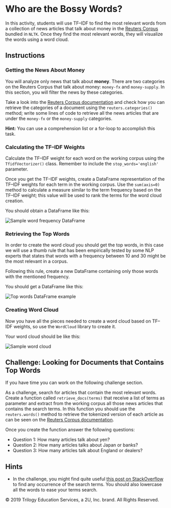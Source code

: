 # Who are the Bossy Words?

In this activity, students will use TF–IDF to find the most relevant words from a collection of news articles that talk about money in the [Reuters Corpus](https://www.nltk.org/book/ch02.html#reuters-corpus) bundled in `NLTK`. Once they find the most relevant words, they will visualize the words using a word cloud.

## Instructions

### Getting the News About Money

You will analyze only news that talk about **money**. There are two categories on the Reuters Corpus that talk about money: `money-fx` and `money-supply`. In this section, you will filter the news by these categories.

Take a look into the [Reuters Corpus documentation](https://www.nltk.org/book/ch02.html#reuters-corpus) and check how you can retrieve the categories of a document using the `reuters.categories()` method; write some lines of code to retrieve all the news articles that are under the `money-fx` or the `money-supply` categories.

**Hint:**
You can use a comprehension list or a for-loop to accomplish this task.

### Calculating the TF–IDF Weights

Calculate the TF–IDF weight for each word on the working corpus using the `TfidfVectorizer()` class. Remember to include the `stop_words='english'` parameter.

Once you get the TF–IDF weights, create a DataFrame representation of the TF–IDF weights for each term in the working corpus. Use the `sum(axis=0)` method to calculate a measure similar to the term frequency based on the TF–IDF weight; this value will be used to rank the terms for the word cloud creation.

You should obtain a DataFrame like this:

![Sample word frequency DataFrame](Images/tf_idf_words_frequency_df.png)

### Retrieving the Top Words

In order to create the word cloud you should get the top words, in this case we will use a thumb rule that has been empirically tested by some NLP experts that states that words with a frequency between 10 and 30 might be the most relevant in a corpus.

Following this rule, create a new DataFrame containing only those words with the mentioned frequency.

You should get a DataFrame like this:

![Top words DataFrame example](Images/tf_idf_top_words_frequency_df.png)

### Creating Word Cloud

Now you have all the pieces needed to create a word cloud based on TF–IDF weights, so use the `WordCloud` library to create it.

Your word cloud should be like this:

![Sample word cloud](Images/tf_idf_word_cloud.png)

## Challenge: Looking for Documents that Contains Top Words

If you have time you can work on the following challenge section.

As a challenge, search for articles that contain the most relevant words. Create a function called `retrieve_docs(terms)` that receive a list of terms as parameter and extract from the working corpus all those news articles that contains the search terms. In this function you should use the `reuters.words()` method to retrieve the tokenized version of each article as can be seen on the [Reuters Corpus documentation](https://www.nltk.org/book/ch02.html#reuters-corpus).

Once you create the function answer the following questions:

* Question 1: How many articles talk about yen?
* Question 2: How many articles talks about Japan or banks?
* Question 3: How many articles talk about England or dealers?

## Hints

* In the challenge, you might find quite useful [this post on StackOverflow](https://stackoverflow.com/a/25102099/4325668) to find any occurrence of the search terms. You should also lowercase all the words to ease your terms search.



© 2019 Trilogy Education Services, a 2U, Inc. brand. All Rights Reserved.